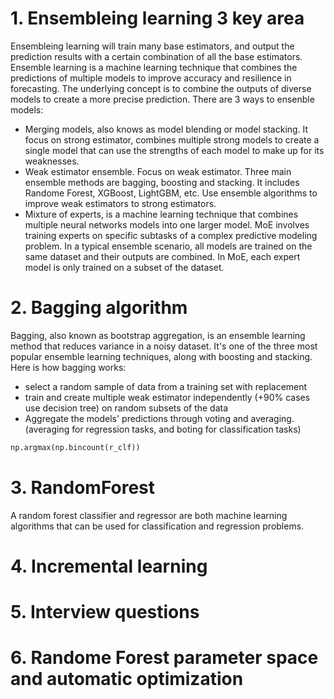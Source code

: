 # 1. Ensembleing learning 3 key area
Ensembleing learning will train many base estimators, and output the prediction results with a certain combination of all the base estimators.
Ensemble learning is a machine learning technique that combines the predictions of multiple models to improve accuracy and resilience in forecasting. The underlying concept is to combine the outputs of diverse models to create a more precise prediction.
There are 3 ways to ensenble models:
- Merging models, also knows as model blending or model stacking. It focus on strong estimator, combines multiple strong models to create a single model that can use the strengths of each model to make up for its weaknesses.
- Weak estimator ensemble. Focus on weak estimator. Three main ensemble methods are bagging, boosting and stacking. It includes Randome Forest, XGBoost, LightGBM, etc. Use ensemble algorithms to improve weak estimators to strong estimators.
- Mixture of experts, is a machine learning technique that combines multiple neural networks models into one larger model. MoE involves training experts on specific subtasks of a complex predictive modeling problem. In a typical ensemble scenario, all models are trained on the same dataset and their outputs are combined. In MoE, each expert model is only trained on a subset of the dataset.
# 2. Bagging algorithm
Bagging, also known as bootstrap aggregation, is an ensemble learning method that reduces variance in a noisy dataset. It's one of the three most popular ensemble learning techniques, along with boosting and stacking. Here is how bagging works:
- select a random sample of data from a training set with replacement
- train and create multiple weak estimator independently (+90% cases use decision tree) on random subsets of the data
- Aggregate the models' predictions through voting and averaging. (averaging for regression tasks, and boting for classification tasks)
```python
np.argmax(np.bincount(r_clf))
```  
# 3. RandomForest
A random forest classifier and regressor are both machine learning algorithms that can be used for classification and regression problems.
# 4. Incremental learning

# 5. Interview questions

# 6. Randome Forest parameter space and automatic optimization






























